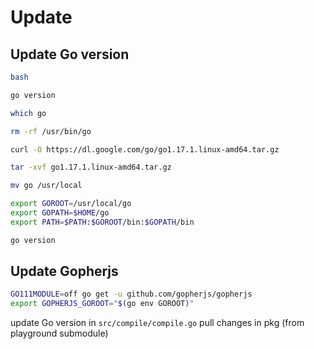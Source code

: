 # Update

## Update Go version

```bash
bash

go version

which go

rm -rf /usr/bin/go

curl -O https://dl.google.com/go/go1.17.1.linux-amd64.tar.gz

tar -xvf go1.17.1.linux-amd64.tar.gz

mv go /usr/local

export GOROOT=/usr/local/go
export GOPATH=$HOME/go
export PATH=$PATH:$GOROOT/bin:$GOPATH/bin

go version
```

## Update Gopherjs

```bash
GO111MODULE=off go get -u github.com/gopherjs/gopherjs
export GOPHERJS_GOROOT="$(go env GOROOT)"
```

update Go version in `src/compile/compile.go`
pull changes in pkg (from playground submodule)
